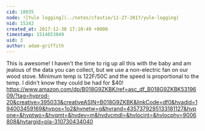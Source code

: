 ```yaml
---
cid: 18035
node: ![Yule logging](../notes/cfastie/11-27-2017/yule-logging)
nid: 15242
created_at: 2017-12-30 17:10:49 +0000
timestamp: 1514653849
uid: 3
author: adam-griffith
---
```


This is awesome!  I haven't the time to rig up all this with the baby and am jealous of the data you can collect, but we use a non-electric fan on our wood stove.  Minimum temp is 122F/50C and the speed is proportional to the temp.  I didn't know they could be had for $40!  https://www.amazon.com/dp/B018G9ZKBK/ref=asc_df_B018G9ZKBK5319609/?tag=hyprod-20&creative=395033&creativeASIN=B018G9ZKBK&linkCode=df0&hvadid=194003459169&hvpos=1o2&hvnetw=g&hvrand=4357379295133181127&hvpone=&hvptwo=&hvqmt=&hvdev=m&hvdvcmdl=&hvlocint=&hvlocphy=9006808&hvtargid=pla-310730434040